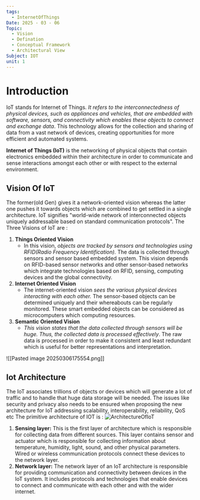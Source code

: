 ```yaml
---
tags:
  - InternetOfThings
Date: 2025 - 03 - 06
Topic:
  - Vision
  - Defination
  - Conceptual Framework
  - Architectural View
Subject: IOT
unit: 1
---
```

# Introduction
IoT stands for Internet of Things. *It refers to the interconnectedness of physical devices, such as appliances and vehicles, that are embedded with software, sensors, and connectivity which enables these objects to connect and exchange data*. This technology allows for the collection and sharing of data from a vast network of devices, creating opportunities for more efficient and automated systems.

**Internet of Things (IoT)** is the networking of physical objects that contain electronics embedded within their architecture in order to communicate and sense interactions amongst each other or with respect to the external environment.

## Vision Of IoT
The former(old Gen) gives it a network-oriented vision whereas the latter one pushes it towards objects which are combined to get settled in a single architecture. 
IoT signifies "world-wide network of interconnected objects uniquely addressable based on standard communication protocols".
The Three Visions of IoT are : 
1. **Things Oriented Vision**
	- In this vision, *objects are tracked by sensors and technologies using RFID(Radio Frequency Identification).* The data is collected through sensors and sensor  based embedded system. This vision depends on RFID-based sensor networks and other sensor-based networks which integrate technologies based on RFID, sensing, computing devices and the global connectivity.
2. **Internet Oriented Vision**
	- The internet-oriented vision *sees the various physical devices interacting with each other.* The sensor-based objects can be determined uniquely and their whereabouts can be regularly monitored. These smart embedded objects can be considered as microcomputers which computing resources.
3. **Semantic Oriented Vision**
	- *This vision states that the data collected through sensors will be huge. Thus, the collected data is processed effectively*. The raw data is processed in order to make it consistent and least redundant which is useful for better representations and interpretation. 

![[Pasted image 20250306175554.png]]

## Iot Architecture
The IoT associates trillions of objects or devices which will generate a lot of traffic and to handle that huge data storage will be needed.
The issues like security and privacy also needs to be ensured when proposing the new architecture for IoT addressing scalability, interoperability, reliability, QoS etc
The primitive architecture of IOT is : 
![ArchitectureOfIoT](https://media.geeksforgeeks.org/wp-content/uploads/20240618095819/Architecture-of-IoT.jpg)

1. **Sensing layer:** This is the first layer of architecture which is responsible for collecting data from different sources. This layer contains sensor and actuator which is responsible for collecting information about temperature, humidity, light, sound, and other physical parameters. Wired or wireless communication protocols connect these devices to the network layer.
2. **Network layer:** The network layer of an IoT architecture is responsible for providing communication and connectivity between devices in the IoT system. It includes protocols and technologies that enable devices to connect and communicate with each other and with the wider internet. 